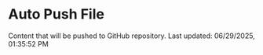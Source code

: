 # Auto Push File

Content that will be pushed to GitHub repository.
Last updated: 06/29/2025, 01:35:52 PM